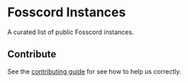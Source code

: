 # Fosscord Instances

A curated list of public Fosscord instances.

## Contribute
See the [contributing guide](CONTRIBUTING.md) for see how to help us correctly.
